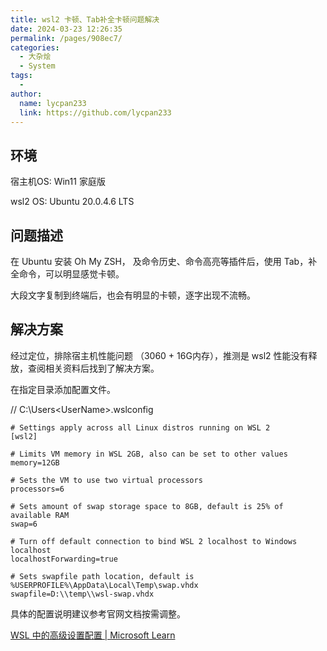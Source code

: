 ```yaml
---
title: wsl2 卡顿、Tab补全卡顿问题解决
date: 2024-03-23 12:26:35
permalink: /pages/908ec7/
categories:
  - 大杂烩
  - System
tags:
  - 
author: 
  name: lycpan233
  link: https://github.com/lycpan233
---
```



## 环境

宿主机OS: Win11 家庭版

wsl2 OS: Ubuntu 20.0.4.6 LTS



## 问题描述

在 Ubuntu 安装 Oh My ZSH， 及命令历史、命令高亮等插件后，使用 Tab，补全命令，可以明显感觉卡顿。

大段文字复制到终端后，也会有明显的卡顿，逐字出现不流畅。



## 解决方案

经过定位，排除宿主机性能问题 （3060 + 16G内存），推测是 wsl2 性能没有释放，查阅相关资料后找到了解决方案。



在指定目录添加配置文件。

// C:\Users\<UserName>\.wslconfig

```
# Settings apply across all Linux distros running on WSL 2
[wsl2]

# Limits VM memory in WSL 2GB, also can be set to other values
memory=12GB 

# Sets the VM to use two virtual processors
processors=6

# Sets amount of swap storage space to 8GB, default is 25% of available RAM
swap=6

# Turn off default connection to bind WSL 2 localhost to Windows localhost
localhostForwarding=true

# Sets swapfile path location, default is %USERPROFILE%\AppData\Local\Temp\swap.vhdx
swapfile=D:\\temp\\wsl-swap.vhdx
```



具体的配置说明建议参考官网文档按需调整。

[WSL 中的高级设置配置 | Microsoft Learn](https://learn.microsoft.com/zh-cn/windows/wsl/wsl-config)
